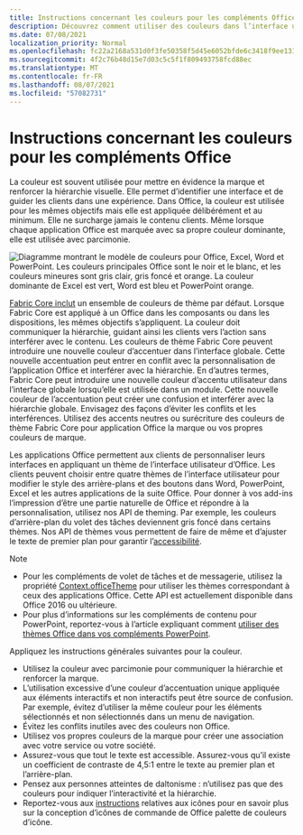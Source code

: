 ```yaml
---
title: Instructions concernant les couleurs pour les compléments Office
description: Découvrez comment utiliser des couleurs dans l’interface utilisateur d’un Office de l’interface utilisateur.
ms.date: 07/08/2021
localization_priority: Normal
ms.openlocfilehash: fc22a2168a531d0f3fe50358f5d45e6052bfde6c3418f9ee13197bd48ed35101
ms.sourcegitcommit: 4f2c76b48d15e7d03c5c5f1f809493758fcd88ec
ms.translationtype: MT
ms.contentlocale: fr-FR
ms.lasthandoff: 08/07/2021
ms.locfileid: "57082731"
---
```

# <a name="color-guidelines-for-office-add-ins"></a>Instructions concernant les couleurs pour les compléments Office

La couleur est souvent utilisée pour mettre en évidence la marque et renforcer la hiérarchie visuelle. Elle permet d’identifier une interface et de guider les clients dans une expérience. Dans Office, la couleur est utilisée pour les mêmes objectifs mais elle est appliquée délibérément et au minimum. Elle ne surcharge jamais le contenu clients. Même lorsque chaque application Office est marquée avec sa propre couleur dominante, elle est utilisée avec parcimonie.

![Diagramme montrant le modèle de couleurs pour Office, Excel, Word et PowerPoint. Les couleurs principales Office sont le noir et le blanc, et les couleurs mineures sont gris clair, gris foncé et orange. La couleur dominante de Excel est vert, Word est bleu et PowerPoint orange.](../images/office-addins-color-schemes.png)

[Fabric Core inclut](fabric-core.md) un ensemble de couleurs de thème par défaut. Lorsque Fabric Core est appliqué à un Office dans les composants ou dans les dispositions, les mêmes objectifs s’appliquent. La couleur doit communiquer la hiérarchie, guidant ainsi les clients vers l’action sans interférer avec le contenu. Les couleurs de thème Fabric Core peuvent introduire une nouvelle couleur d’accentuer dans l’interface globale. Cette nouvelle accentuation peut entrer en conflit avec la personnalisation de l’application Office et interférer avec la hiérarchie. En d’autres termes, Fabric Core peut introduire une nouvelle couleur d’accentu utilisateur dans l’interface globale lorsqu’elle est utilisée dans un module. Cette nouvelle couleur de l’accentuation peut créer une confusion et interférer avec la hiérarchie globale. Envisagez des façons d’éviter les conflits et les interférences. Utilisez des accents neutres ou surécriture des couleurs de thème Fabric Core pour application Office la marque ou vos propres couleurs de marque.

Les applications Office permettent aux clients de personnaliser leurs interfaces en appliquant un thème de l’interface utilisateur d’Office. Les clients peuvent choisir entre quatre thèmes de l’interface utilisateur pour modifier le style des arrière-plans et des boutons dans Word, PowerPoint, Excel et les autres applications de la suite Office. Pour donner à vos add-ins l’impression d’être une partie naturelle de Office et répondre à la personnalisation, utilisez nos API de theming. Par exemple, les couleurs d’arrière-plan du volet des tâches deviennent gris foncé dans certains thèmes. Nos API de thèmes vous permettent de faire de même et d’ajuster le texte de premier plan pour garantir l’[accessibilité](../design/accessibility-guidelines.md).

> [!NOTE]
>
> - Pour les compléments de volet de tâches et de messagerie, utilisez la propriété [Context.officeTheme](/javascript/api/office/office.context) pour utiliser les thèmes correspondant à ceux des applications Office. Cette API est actuellement disponible dans Office 2016 ou ultérieure.
> - Pour plus d’informations sur les compléments de contenu pour PowerPoint, reportez-vous à l’article expliquant comment [utiliser des thèmes Office dans vos compléments PowerPoint](../powerpoint/use-document-themes-in-your-powerpoint-add-ins.md).

Appliquez les instructions générales suivantes pour la couleur.

- Utilisez la couleur avec parcimonie pour communiquer la hiérarchie et renforcer la marque.
- L’utilisation excessive d’une couleur d’accentuation unique appliquée aux éléments interactifs et non interactifs peut être source de confusion. Par exemple, évitez d’utiliser la même couleur pour les éléments sélectionnés et non sélectionnés dans un menu de navigation.
- Évitez les conflits inutiles avec des couleurs non Office.
- Utilisez vos propres couleurs de la marque pour créer une association avec votre service ou votre société.
- Assurez-vous que tout le texte est accessible. Assurez-vous qu’il existe un coefficient de contraste de 4,5:1 entre le texte au premier plan et l’arrière-plan.
- Pensez aux personnes atteintes de daltonisme : n’utilisez pas que des couleurs pour indiquer l’interactivité et la hiérarchie.
- Reportez-vous aux [instructions](../design/add-in-icons.md) relatives aux icônes pour en savoir plus sur la conception d’icônes de commande de Office palette de couleurs d’icône.
